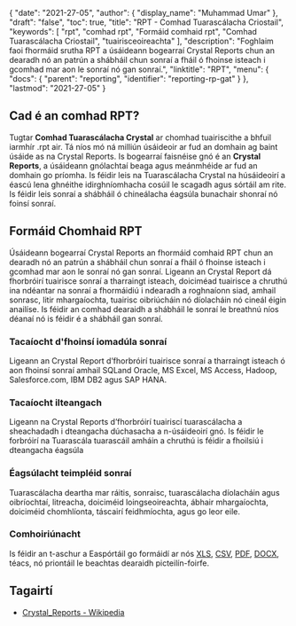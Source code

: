 {
  "date": "2021-27-05",
  "author": {
    "display_name": "Muhammad Umar"
},
  "draft": "false",
  "toc": true,
  "title": "RPT - Comhad Tuarascálacha Criostail",
  "keywords": [
"rpt",
"comhad rpt",
"Formáid comhaid rpt",
"Comhad Tuarascálacha Criostail",
"tuairisceoireachta"
],
  "description": "Foghlaim faoi fhormáid srutha RPT a úsáideann bogearraí Crystal Reports chun an dearadh nó an patrún a shábháil chun sonraí a fháil ó fhoinse isteach i gcomhad mar aon le sonraí nó gan sonraí.",
  "linktitle": "RPT",
  "menu": {
    "docs": {
      "parent": "reporting",
      "identifier": "reporting-rp-gat"
}
},
  "lastmod": "2021-27-05"
}

## Cad é an comhad RPT? ##
Tugtar **Comhad Tuarascálacha Crystal** ar chomhad tuairiscithe a bhfuil iarmhír .rpt air. Tá níos mó ná milliún úsáideoir ar fud an domhain ag baint úsáide as na Crystal Reports. Is bogearraí faisnéise gnó é an **Crystal Reports**, a úsáideann gnólachtaí beaga agus meánmhéide ar fud an domhain go príomha. Is féidir leis na Tuarascálacha Crystal na húsáideoirí a éascú lena ghnéithe idirghníomhacha cosúil le scagadh agus sórtáil am rite. Is féidir leis sonraí a shábháil ó chineálacha éagsúla bunachair shonraí nó foinsí sonraí.

## Formáid Chomhaid RPT

Úsáideann bogearraí Crystal Reports an fhormáid comhaid RPT chun an dearadh nó an patrún a shábháil chun sonraí a fháil ó fhoinse isteach i gcomhad mar aon le sonraí nó gan sonraí. Ligeann an Crystal Report dá fhorbróirí tuairisce sonraí a tharraingt isteach, doiciméad tuairisce a chruthú ina ndéantar na sonraí a fhormáidiú i ndearadh a roghnaíonn siad, amhail sonrasc, litir mhargaíochta, tuairisc oibriúcháin nó díolacháin nó cineál éigin anailíse. Is féidir an comhad dearaidh a shábháil le sonraí le breathnú níos déanaí nó is féidir é a shábháil gan sonraí.

### Tacaíocht d'fhoinsí iomadúla sonraí
Ligeann an Crystal Report d’fhorbróirí tuairisce sonraí a tharraingt isteach ó aon fhoinsí sonraí amhail SQLand Oracle, MS Excel, MS Access, Hadoop, Salesforce.com, IBM DB2 agus SAP HANA.

### Tacaíocht ilteangach
Ligeann na Crystal Reports d’fhorbróirí tuairiscí tuarascálacha a sheachadadh i dteangacha dúchasacha a n-úsáideoirí gnó. Is féidir le forbróirí na Tuarascála tuarascáil amháin a chruthú is féidir a fhoilsiú i dteangacha éagsúla

### Éagsúlacht teimpléid sonraí
Tuarascálacha deartha mar ráitis, sonraisc, tuarascálacha díolacháin agus oibríochtaí, litreacha, doiciméid loingseoireachta, ábhair mhargaíochta, doiciméid chomhlíonta, táscairí feidhmíochta, agus go leor eile.

### Comhoiriúnacht
Is féidir an t-aschur a Easpórtáil go formáidí ar nós [XLS](/spreadsheet/xlsx/), [CSV](/spreadsheet/csv/), [PDF](/pdf/), [DOCX](/word-processing/docx/), téacs, nó priontáil le beachtas dearaidh picteilín-foirfe.




## Tagairtí ##

- [Crystal_Reports - Wikipedia](https://en.wikipedia.org/wiki/Crystal_Reports)

